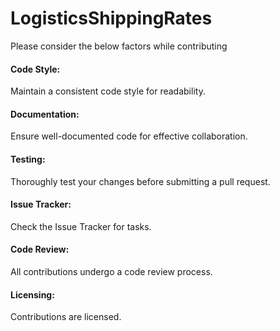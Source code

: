# LogisticsShippingRates

Please consider the below factors while contributing

#### Code Style:
Maintain a consistent code style for readability.

#### Documentation:
Ensure well-documented code for effective collaboration.

#### Testing:
Thoroughly test your changes before submitting a pull request.

#### Issue Tracker:
Check the Issue Tracker for tasks.

#### Code Review:
All contributions undergo a code review process.

#### Licensing:
Contributions are licensed.

